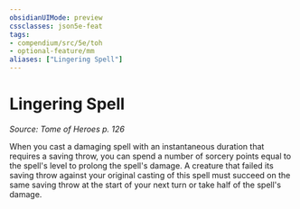 ```yaml
---
obsidianUIMode: preview
cssclasses: json5e-feat
tags:
- compendium/src/5e/toh
- optional-feature/mm
aliases: ["Lingering Spell"]
---
```

# Lingering Spell
*Source: Tome of Heroes p. 126*  

When you cast a damaging spell with an instantaneous duration that requires a saving throw, you can spend a number of sorcery points equal to the spell's level to prolong the spell's damage. A creature that failed its saving throw against your original casting of this spell must succeed on the same saving throw at the start of your next turn or take half of the spell's damage.